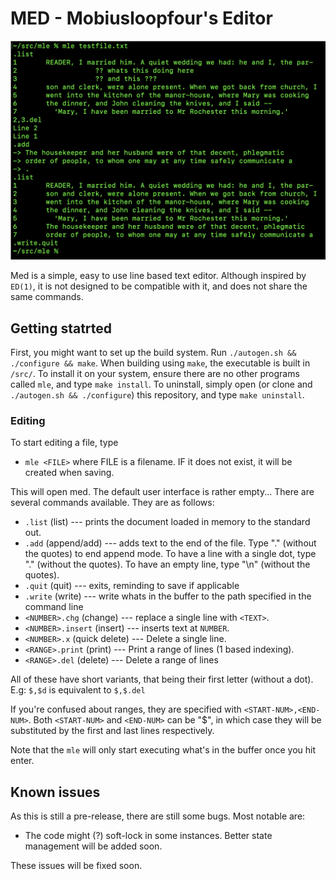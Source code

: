 # MED - Mobiusloopfour's Editor

![Image](https://github.com/mobiusloopfour/mle/raw/main/www/00.png)

Med is a simple, easy to use line based text editor.
Although inspired by `ED(1)`, it is not designed to be compatible
with it, and does not share the same commands.

## Getting statrted

First, you might want to set up the build system. Run `./autogen.sh && ./configure && make`. When building using `make`, the executable is built
in `/src/`. To install it on your system, ensure there are no other programs called `mle`, and type `make install`.
To uninstall, simply open (or clone and `./autogen.sh && ./configure`) this repository, and type `make uninstall`.

### Editing

To start editing a file, type

-   `mle <FILE>` where FILE is a filename. IF it does not exist, it will be created when saving.

This will open med. The default user interface is rather empty... There are several commands available.
They are as follows:

-   `.list` (list) --- prints the document loaded in memory to the standard out.
-   `.add` (append/add) --- adds text to the end of the file. Type "." (without the quotes) to end append mode. To have a line with a single dot, type "\." (without the quotes). To have an empty line, type "\n" (without the quotes).
-   `.quit` (quit) --- exits, reminding to save if applicable
-   `.write` (write) --- write whats in the buffer to the path specified in the command line
-   `<NUMBER>.chg` (change) --- replace a single line with `<TEXT>`.
-   `<NUMBER>.insert` (insert) --- inserts text at `NUMBER`.
-   `<NUMBER>.x` (quick delete) --- Delete a single line.
-   `<RANGE>.print` (print) --- Print a range of lines (1 based indexing).
-   `<RANGE>.del` (delete) --- Delete a range of lines

All of these have short variants, that being their first letter (without a dot).
E.g: `$,$d` is equivalent to `$,$.del`

If you're confused about ranges, they are specified with `<START-NUM>,<END-NUM>`. Both `<START-NUM>` and `<END-NUM>` can be "$", in
which case they will be substituted by the first and last lines respectively.

Note that the `mle` will only start executing what's in the buffer once you hit enter.

## Known issues

As this is still a pre-release, there are still some bugs. Most notable are:

- The code might (?) soft-lock in some instances. Better state management will be added soon.

These issues will be fixed soon.